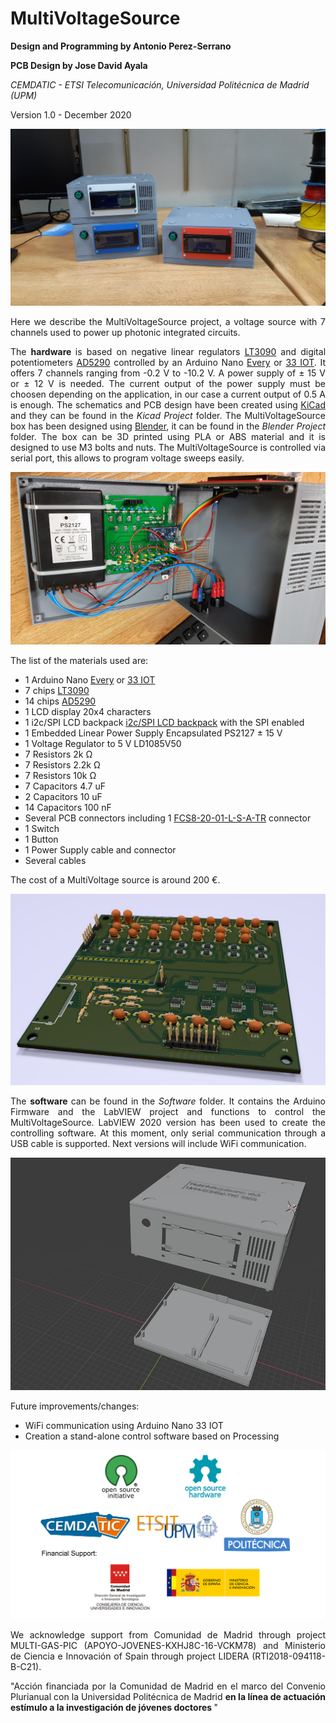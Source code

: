 # MultiVoltageSource

<b> Design and Programming by Antonio Perez-Serrano </b> 

<b> PCB Design by Jose David Ayala </b> 

<i> CEMDATIC - ETSI Telecomunicación, Universidad Politécnica de Madrid (UPM) </i>

Version 1.0 - December 2020


<p align="center">
<img src="images/Sources.jpg"
     title="MultiVoltageSources finished and ready to work.">
</p>

<p align="justify"> Here we describe the MultiVoltageSource project, a voltage source with 7 channels used to power up photonic integrated circuits. </p>

<p align="justify">
     The <b> hardware </b> is based on negative linear regulators <a href="https://www.analog.com/en/products/lt3090.html#product-overview" target="_blank">LT3090</a> and digital potentiometers <a href="https://www.analog.com/en/products/ad5290.html" target="_blank">AD5290</a> controlled by an Arduino Nano <a href="https://store.arduino.cc/arduino-nano-every" target="_blank">Every</a> or <a href="https://store.arduino.cc/arduino-nano-33-iot" target="_blank">33 IOT</a>. It offers 7 channels ranging from -0.2 V to -10.2 V. A power supply of &plusmn; 15 V or &plusmn; 12 V is needed. The current output of the power supply must be choosen depending on the application, in our case a current output of 0.5 A is enough. The schematics and PCB design have been created using <a href="https://kicad.org/" target="_blank">KiCad</a> and they can be found in the <i> Kicad Project </i> folder. The MultiVoltageSource box has been designed using <a href="https://www.blender.org/" target="_blank">Blender</a>, it can be found in the <i> Blender Project </i> folder. The box can be 3D printed using PLA or ABS material and it is designed to use M3 bolts and nuts. The MultiVoltageSource is controlled via serial port, this allows to program voltage sweeps easily.   
</p>

<p align="center">
<img src="images/Inside.jpg"/
     title="Inside a MultiVoltageSource.">
</p>

<p align="justify">
     The list of the materials used are:
     <ul>
          <li> 1 Arduino Nano <a href="https://store.arduino.cc/arduino-nano-every" target="_blank">Every</a> or <a href="https://store.arduino.cc/arduino-nano-33-iot" target="_blank">33 IOT</a> </li>
          <li> 7 chips <a href="https://www.analog.com/en/products/lt3090.html#product-overview" target="_blank">LT3090</a> </li>
          <li> 14 chips <a href="https://www.analog.com/en/products/ad5290.html" target="_blank">AD5290</a> </li>
          <li> 1 LCD display 20x4 characters </li>
          <li> 1 i2c/SPI LCD backpack <a href="https://learn.adafruit.com/i2c-spi-lcd-backpack" target="_blank">i2c/SPI LCD backpack</a> with the SPI enabled </li>
          <li> 1 Embedded Linear Power Supply Encapsulated PS2127 &plusmn; 15 V</li>
          <li> 1 Voltage Regulator to 5 V LD1085V50 </li>
          <li> 7 Resistors 2k &#8486; </li>
          <li> 7 Resistors 2.2k &#8486; </li>
          <li> 7 Resistors 10k &#8486; </li>
          <li> 7 Capacitors 4.7 uF </li>
          <li> 2 Capacitors 10 uF </li>
          <li> 14 Capacitors 100 nF </li>
          <li> Several PCB connectors including 1 <a href="https://www.samtec.com/products/fcs8-20-01-l-s-a-tr" target="_blank">FCS8-20-01-L-S-A-TR</a> connector </li>
          <li> 1 Switch </li>
          <li> 1 Button </li>
          <li> 1 Power Supply cable and connector </li>
          <li> Several cables </li>
     </ul>          
</p>

The cost of a MultiVoltage source is around 200 €.

<p align="center">
<img src="images/PCB_3D.jpg"/ title="KiCad rendering of the PCB.">
</p>


<p align="justify">
     The <b> software </b> can be found in the <i> Software </i> folder. It contains the Arduino Firmware and the LabVIEW project and functions to control the MultiVoltageSource. LabVIEW 2020 version has been used to create the controlling software. At this moment, only serial communication through a USB cable is supported. Next versions will include WiFi communication.   
</p>


<p align="center">
<img src="images/Box_Blender.JPG"/ title="Blender snapshot of the box.">
</p>

<p align="justify">
     Future improvements/changes:
          <ul>
               <li> WiFi communication using Arduino Nano 33 IOT </li>
               <li> Creation a stand-alone control software based on Processing </li>
          </ul>     
</p>

<p align="center">
<img src="images/logos.png"/ title="Logos">
</p>

<p align="justify">
We acknowledge support from Comunidad de Madrid through project MULTI-GAS-PIC (APOYO-JOVENES-KXHJ8C-16-VCKM78) and Ministerio de Ciencia e Innovación of Spain through project LIDERA (RTI2018-094118-B-C21).
</p>

<p align="justify">
"Acción financiada por la Comunidad de Madrid en el marco del Convenio Plurianual con la Universidad Politécnica de Madrid <b> en la línea de actuación estímulo a la investigación de jóvenes doctores </b>"
</p>
